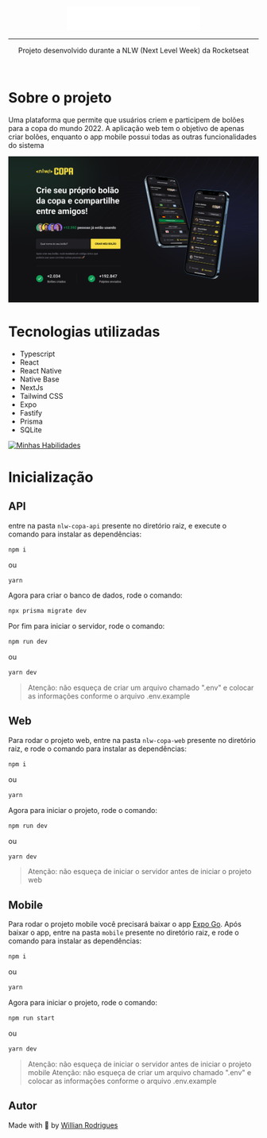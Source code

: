 <p align="center">
  <img src="./nlw-copa-mobile\src\assets\logo.svg" />
  <hr />
</p>
<p align="center">
  Projeto desenvolvido durante a NLW (Next Level Week) da Rocketseat
</p>
<br>

# Sobre o projeto

Uma plataforma que permite que usuários criem e participem de bolões para a copa do mundo 2022. A aplicação web tem o objetivo de apenas criar bolões, enquanto o app mobile possui todas as outras funcionalidades do sistema

<img src="./nlw-copa-web\public\assets\web.png" alt="drawing" width="800"/>

# Tecnologias utilizadas

- Typescript
- React
- React Native
- Native Base
- NextJs
- Tailwind CSS
- Expo
- Fastify
- Prisma
- SQLite

[![Minhas Habilidades](https://skillicons.dev/icons?i=ts,react,nextjs,tailwind,prisma,sqlite)](https://skillicons.dev)

# Inicialização

## API

entre na pasta `nlw-copa-api` presente no diretório raiz, e execute o comando para instalar as dependências:

```bash
npm i
```

ou

```bash
yarn
```

Agora para criar o banco de dados, rode o comando:

```bash
npx prisma migrate dev
```

Por fim para iniciar o servidor, rode o comando:

```bash
npm run dev
```

ou

```bash
yarn dev
```

> Atenção: não esqueça de criar um arquivo chamado ".env" e colocar as informações conforme o arquivo .env.example

## Web

Para rodar o projeto web, entre na pasta `nlw-copa-web` presente no diretório raiz, e rode o comando para instalar as dependências:

```bash
npm i
```

ou

```bash
yarn
```

Agora para iniciar o projeto, rode o comando:

```bash
npm run dev
```

ou

```bash
yarn dev
```

> Atenção: não esqueça de iniciar o servidor antes de iniciar o projeto web

## Mobile

Para rodar o projeto mobile você precisará baixar o app [Expo Go](https://expo.dev/client).
Após baixar o app, entre na pasta `mobile` presente no diretório raiz, e rode o comando para instalar as dependências:

```bash
npm i
```

ou

```bash
yarn
```

Agora para iniciar o projeto, rode o comando:

```bash
npm run start
```

ou

```bash
yarn dev
```

> Atenção: não esqueça de iniciar o servidor antes de iniciar o projeto mobile
> Atenção: não esqueça de criar um arquivo chamado ".env" e colocar as informações conforme o arquivo .env.example

## Autor

Made with 💜 by <a href="https://github.com/Willian-Rodrigues" target="_blank">Willian Rodrigues</a>

